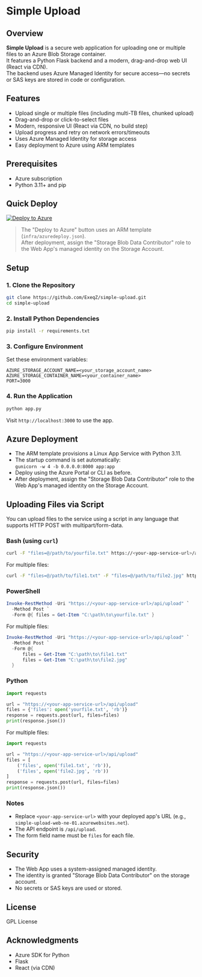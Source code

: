 # Simple Upload

## Overview
**Simple Upload** is a secure web application for uploading one or multiple files to an Azure Blob Storage container.  
It features a Python Flask backend and a modern, drag-and-drop web UI (React via CDN).  
The backend uses Azure Managed Identity for secure access—no secrets or SAS keys are stored in code or configuration.

## Features
- Upload single or multiple files (including multi-TB files, chunked upload)
- Drag-and-drop or click-to-select files
- Modern, responsive UI (React via CDN, no build step)
- Upload progress and retry on network errors/timeouts
- Uses Azure Managed Identity for storage access
- Easy deployment to Azure using ARM templates

## Prerequisites
- Azure subscription
- Python 3.11+ and pip

## Quick Deploy

[![Deploy to Azure](https://aka.ms/deploytoazurebutton)](https://portal.azure.com/#create/Microsoft.Template/uri/https%3A%2F%2Fraw.githubusercontent.com%2FExeqZ%2Fsimple-upload%2Fmain%2Finfra%2Fazuredeploy.json)

> The "Deploy to Azure" button uses an ARM template (`infra/azuredeploy.json`).  
> After deployment, assign the "Storage Blob Data Contributor" role to the Web App's managed identity on the Storage Account.

## Setup

### 1. Clone the Repository
```bash
git clone https://github.com/ExeqZ/simple-upload.git
cd simple-upload
```

### 2. Install Python Dependencies
```bash
pip install -r requirements.txt
```

### 3. Configure Environment
Set these environment variables:
```
AZURE_STORAGE_ACCOUNT_NAME=<your_storage_account_name>
AZURE_STORAGE_CONTAINER_NAME=<your_container_name>
PORT=3000
```

### 4. Run the Application
```bash
python app.py
```
Visit `http://localhost:3000` to use the app.

## Azure Deployment

- The ARM template provisions a Linux App Service with Python 3.11.
- The startup command is set automatically:  
  `gunicorn -w 4 -b 0.0.0.0:8000 app:app`
- Deploy using the Azure Portal or CLI as before.
- After deployment, assign the "Storage Blob Data Contributor" role to the Web App's managed identity on the Storage Account.

## Uploading Files via Script

You can upload files to the service using a script in any language that supports HTTP POST with multipart/form-data.

### Bash (using `curl`)

```bash
curl -F "files=@/path/to/yourfile.txt" https://<your-app-service-url>/api/upload
```

For multiple files:

```bash
curl -F "files=@/path/to/file1.txt" -F "files=@/path/to/file2.jpg" https://<your-app-service-url>/api/upload
```

### PowerShell

```powershell
Invoke-RestMethod -Uri "https://<your-app-service-url>/api/upload" `
  -Method Post `
  -Form @{ files = Get-Item "C:\path\to\yourfile.txt" }
```

For multiple files:

```powershell
Invoke-RestMethod -Uri "https://<your-app-service-url>/api/upload" `
  -Method Post `
  -Form @{
      files = Get-Item "C:\path\to\file1.txt"
      files = Get-Item "C:\path\to\file2.jpg"
  }
```

### Python

```python
import requests

url = "https://<your-app-service-url>/api/upload"
files = {'files': open('yourfile.txt', 'rb')}
response = requests.post(url, files=files)
print(response.json())
```

For multiple files:

```python
import requests

url = "https://<your-app-service-url>/api/upload"
files = [
    ('files', open('file1.txt', 'rb')),
    ('files', open('file2.jpg', 'rb'))
]
response = requests.post(url, files=files)
print(response.json())
```

### Notes

- Replace `<your-app-service-url>` with your deployed app's URL (e.g., `simple-upload-web-ne-01.azurewebsites.net`).
- The API endpoint is `/api/upload`.
- The form field name must be `files` for each file.

## Security

- The Web App uses a system-assigned managed identity.
- The identity is granted "Storage Blob Data Contributor" on the storage account.
- No secrets or SAS keys are used or stored.

## License

GPL License

## Acknowledgments

- Azure SDK for Python
- Flask
- React (via CDN)